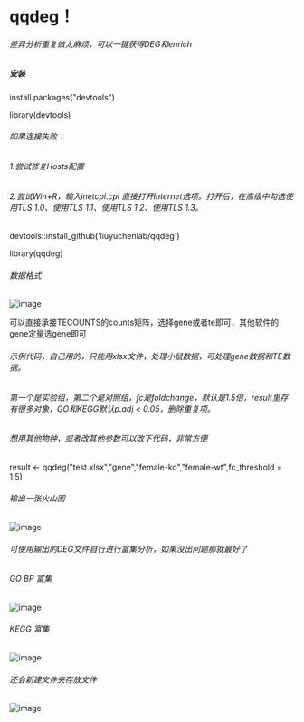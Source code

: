 # qqdeg！ 
###### 差异分析重复做太麻烦，可以一键获得DEG和enrich
##### 安装

install.packages("devtools")

library(devtools)  

###### 如果连接失败：  
###### 1.尝试修复Hosts配置  
###### 2.尝试Win+R，输入inetcpl.cpl 直接打开Internet选项。打开后，在高级中勾选使用TLS 1.0、使用TLS 1.1、使用TLS 1.2、使用TLS 1.3。

devtools::install_github('liuyuchenlab/qqdeg')  


library(qqdeg)  

###### 数据格式

![image](https://github.com/user-attachments/assets/7f48fb48-c7e4-4c7d-94b6-edd3760a83aa)

可以直接承接TECOUNTS的counts矩阵，选择gene或者te即可，其他软件的gene定量选gene即可

###### 示例代码，自己用的，只能用xlsx文件，处理小鼠数据，可处理gene数据和TE数据。

###### 第一个是实验组，第二个是对照组，fc是foldchange，默认是1.5倍，result里存有很多对象，GO和KEGG默认p.adj < 0.05，删除重复项。

###### 想用其他物种，或者改其他参数可以改下代码，非常方便 

result <- qqdeg("test.xlsx","gene","female-ko","female-wt",fc_threshold = 1.5)

###### 输出一张火山图
![image](https://github.com/user-attachments/assets/8443dde9-1d17-47a0-bcff-d22ea42c6b49)


###### 可使用输出的DEG文件自行进行富集分析，如果没出问题那就最好了

###### GO BP 富集
![image](https://github.com/user-attachments/assets/612d569c-f38d-4bd3-902d-a6b0ed72022a)

###### KEGG 富集
![image](https://github.com/user-attachments/assets/246a62b7-0951-4246-88a9-e8083a37bc60)

###### 还会新建文件夹存放文件
![image](https://github.com/user-attachments/assets/fa96f77d-620d-4fe6-8693-72fb5d5bb3ca)












